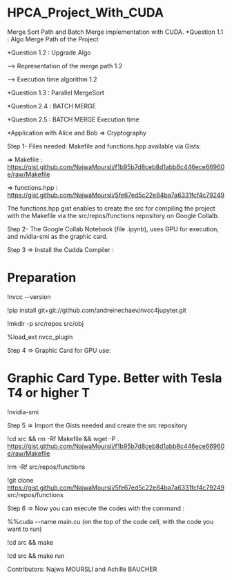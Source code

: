 # HPCA_Project_With_CUDA

Merge Sort Path and Batch Merge implementation with CUDA.
*Question 1.1 : Algo Merge Path of the Project

*Question 1.2 : Upgrade Algo

--> Representation of the merge path 1.2

--> Execution time algorithm 1.2

*Question 1.3 : Parallel MergeSort

*Question 2.4 : BATCH MERGE

*Question 2.5 : BATCH MERGE Execution time

*Application with Alice and Bob => Cryptography


Step 1- Files needed:  Makefile and functions.hpp available via Gists:

=> Makefile : https://gist.github.com/NajwaMoursli/f1b95b7d8ceb8d1abb8c446ece66960e/raw/Makefile 

=> functions.hpp : https://gist.github.com/NajwaMoursli/5fe67ed5c22e84ba7a6331fcf4c79249 

The functions.hpp gist enables to create the src for compiling the project with the Makefile via the src/repos/functions repository on Google Collalb.

Step 2- The Google Collab Notebook (file .ipynb), uses GPU for execution, and nvidia-smi as the graphic card.

Step 3 => Install the Cudda Compiler : 

# Preparation

!nvcc --version 

!pip install git+git://github.com/andreinechaev/nvcc4jupyter.git

!mkdir -p src/repos src/obj

%load_ext nvcc_plugin

Step 4 => Graphic Card for GPU use:

# Graphic Card Type. Better with Tesla T4 or higher T 
!nvidia-smi


Step 5 => Import the Gists needed and create the src repository 

!cd src  && rm -Rf Makefile && wget -P . https://gist.github.com/NajwaMoursli/f1b95b7d8ceb8d1abb8c446ece66960e/raw/Makefile


!rm -Rf src/repos/functions

!git clone https://gist.github.com/NajwaMoursli/5fe67ed5c22e84ba7a6331fcf4c79249 src/repos/functions

Step 6 => Now you can execute the codes with the command : 

%%cuda --name main.cu (on the top of the code cell, with the code you want to run)

!cd src && make

!cd src && make run 


Contributors: Najwa MOURSLI and Achille BAUCHER 
